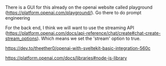 There is a GUI for this already on the openai website called playground (https://platform.openai.com/playground/). Go there to do prompt engineering

For the back end, I think we will want to use the streaming API (https://platform.openai.com/docs/api-reference/chat/create#chat-create-stream_options). Which means we set the 'stream' option to true.

https://dev.to/theether0/openai-with-sveltekit-basic-integration-560c

https://platform.openai.com/docs/libraries#node-js-library
